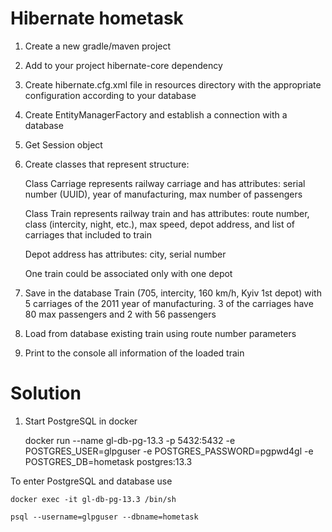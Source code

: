 # Hibernate hometask
1. Create a new gradle/maven project
2. Add to your project hibernate-core dependency
3. Create hibernate.cfg.xml file in resources directory with the appropriate
   configuration according to your database
4. Create EntityManagerFactory and establish a connection with a database
5. Get Session object
6. Create classes that represent structure:
    
    Class Carriage represents railway carriage and has attributes: serial number
   (UUID), year of manufacturing, max number of passengers
   
    Class Train represents railway train and has attributes: route number, class
   (intercity, night, etc.), max speed, depot address, and list of carriages that included
   to train
   
    Depot address has attributes: city, serial number
    
    One train could be associated only with one depot
   
7. Save in the database Train (705, intercity, 160 km/h, Kyiv 1st depot) with 5
   carriages of the 2011 year of manufacturing. 3 of the carriages have 80 max
   passengers and 2 with 56 passengers
   
8. Load from database existing train using route number parameters
9. Print to the console all information of the loaded train

# Solution

1. Start PostgreSQL in docker


    docker run --name gl-db-pg-13.3 -p 5432:5432 -e POSTGRES_USER=glpguser -e POSTGRES_PASSWORD=pgpwd4gl -e POSTGRES_DB=hometask postgres:13.3

To enter PostgreSQL and database use 


    docker exec -it gl-db-pg-13.3 /bin/sh

    psql --username=glpguser --dbname=hometask

